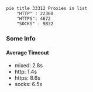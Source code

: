 
```mermaid
pie title 33312 Proxies in list
    "HTTP" : 22360
    "HTTPS": 4672
    "SOCKS" : 9832
```

### Some Info
#### Average Timeout

- mixed: 2.8s
- http: 1.4s
- https: 8.6s
- socks: 6.5s